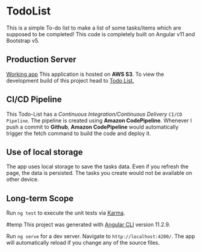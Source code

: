 # TodoList

This is a simple To-do list to make a list of some tasks/items which are supposed to be completed! This code is completely built on Angular v11 and Bootstrap v5.

## Production Server
[Working app](https://vaibhav-images.s3.ap-south-1.amazonaws.com/working-app.png)
This application is hosted on **AWS S3**. To view the development build of this project head to [Todo List.](http://vaibhav-todolist.s3-website.ap-south-1.amazonaws.com)

## CI/CD Pipeline

This Todo-List has a *Continuous Integration/Continuous Delivery* `CI/CD Pipeline`. The pipeline is created using **Amazon CodePipeline**. Whenever I push a commit to **Github**, **Amazon CodePipeline** would automatically trigger the fetch command to build the code and deploy it. 

## Use of local storage

The app uses local storage to save the tasks data. Even if you refresh the page, the data is persisted. The tasks you create would not be available on other device.

## Long-term Scope

Run `ng test` to execute the unit tests via [Karma](https://karma-runner.github.io).




#temp
This project was generated with [Angular CLI](https://github.com/angular/angular-cli) version 11.2.9.


Run `ng serve` for a dev server. Navigate to `http://localhost:4200/`. The app will automatically reload if you change any of the source files.